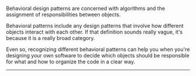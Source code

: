 
Behavioral design patterns are concerned with algorithms and the assignment of responsibilities between objects.

Behavioral patterns include any design patterns that involve how different objects interact with each other. If that definition sounds really vague, it's because it is a really broad category. 

Even so, recognizing different behavioral patterns can help you when you're designing your own software to decide which objects should be responsible for what and how to organize the code in a clear way.

---
